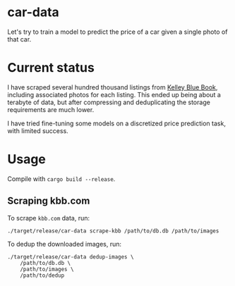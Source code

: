 # car-data

Let's try to train a model to predict the price of a car given a single photo of that car.

# Current status

I have scraped several hundred thousand listings from [Kelley Blue Book](https://www.kbb.com/), including associated photos for each listing. This ended up being about a terabyte of data, but after compressing and deduplicating the storage requirements are much lower.

I have tried fine-tuning some models on a discretized price prediction task, with limited success.

# Usage

Compile with `cargo build --release`.

## Scraping kbb.com

To scrape `kbb.com` data, run:

```
./target/release/car-data scrape-kbb /path/to/db.db /path/to/images
```

To dedup the downloaded images, run:

```
./target/release/car-data dedup-images \
    /path/to/db.db \
    /path/to/images \
    /path/to/dedup
```
